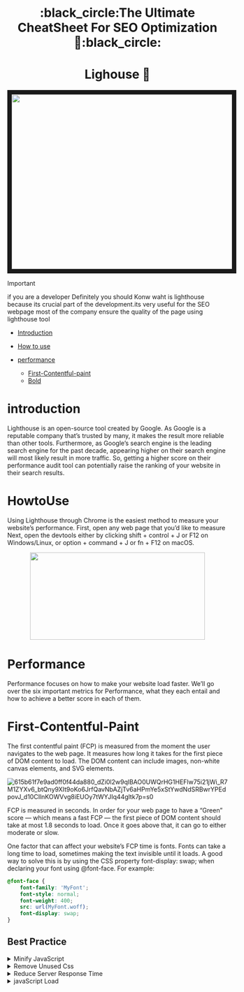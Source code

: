 
<h1 align="center">
  :black_circle:The Ultimate CheatSheet For SEO Optimization 🌸:black_circle:
</h1>
<h1 align="center"> Lighouse 🗼</h1>
<p align="center">
<img src="https://github.com/user-attachments/assets/912d7bfb-29de-410a-be51-a5d1eed3523a" width="850" height="400" border="10"/>
  
 
</p>



> [!IMPORTANT]
> if you are a developer Definitely you should Konw waht is lighthouse because its crucial part of the development.its very useful for the SEO webpage
> most of the company ensure the quality of the page using lighthouse tool

- [Introduction](#introduction)
- [How to use](#Howtouse)


- [performance](#Performance)
  - [First-Contentful-paint](#First-Contentful-Paint)
  - [Bold](#bold)
  

# introduction

Lighthouse is an open-source tool created by Google. As Google is a reputable company that’s trusted by many, it makes the result more reliable than other tools. Furthermore, as Google’s search engine is the leading search engine for the past decade, appearing higher on their search engine will most likely result in more traffic. So, getting a higher score on their performance audit tool can potentially raise the ranking of your website in their search results.

# HowtoUse
Using Lighthouse through Chrome is the easiest method to measure your website’s performance. First, open any web page that you’d like to measure
Next, open the devtools either by clicking shift + control + J or F12 on Windows/Linux, or option + command + J or fn + F12 on macOS.

<p align="center">
  <img src="https://github.com/user-attachments/assets/208ced73-253f-4cce-bc1d-cbad5dbf3a8d" height="200" width="400"/>
</p>

# Performance
Performance focuses on how to make your website load faster. We’ll go over the six important metrics for Performance, what they each entail and how to achieve a better score in each of them.
  # First-Contentful-Paint
   The first contentful paint (FCP) is measured from the moment the user navigates to the web page. It measures how long it takes for the first piece of DOM content to load. The DOM content can include images, 
  non-white canvas elements, and SVG elements.

![615b61f7e9ad0ff0f44da880_dZi0l2w9qlBAO0UWQrHG1HEFlw75i21jWi_R7M1ZYXv6_btQny9XIt9oKo6JrfQavNbAZjTv6aHPmYe5xStYwdNdSRBwrYPEdpovJ_d10CIlnKOWVvg8iEUOy7tWYJIq44gltk7p=s0](https://github.com/user-attachments/assets/0267226c-f50f-4b8a-982c-9eb82afedadf)

FCP is measured in seconds. In order for your web page to have a “Green” score — which means a fast FCP — the first piece of DOM content should take at most 1.8 seconds to load. Once it goes above that, it can go to either moderate or slow.

One factor that can affect your website’s FCP time is fonts. Fonts can take a long time to load, sometimes making the text invisible until it loads. A good way to solve this is by using the CSS property font-display: swap; when declaring your font using @font-face. For example:

```css
@font-face {
    font-family: 'MyFont';
    font-style: normal;
    font-weight: 400; 
    src: url(MyFont.woff);
    font-display: swap;
}
```
<h2>Best Practice</h2>

<details>
  <summary>Minify JavaScript</summary>

   Minify the JavaScript and CSS files being used on the page, reducing its size so that loading these assets doesn’t take as long. This depends on what framework or programming language you’re using, but almost 
  all of them have a way of doing that. You can check out simple tips on how to minify JavaScript when using various popular frameworks on the web.dev site.
</details>
<details>
  <summary>Remove Unused Css</summary>
</details>
<details>
  <summary>Reduce Server Response Time</summary>
</details>
<details>
  <summary>javaScript Load</summary>
        ```javascript
  <script src="myScript.js" defer></script>
  ```
  
</details>



 




